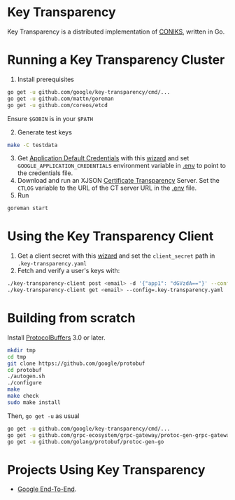 # Key Transparency
Key Transparency is a distributed implementation of
[CONIKS](https://eprint.iacr.org/2014/1004.pdf), written in Go.


# Running a Key Transparency Cluster
1. Install prerequisites
```sh
go get -u github.com/google/key-transparency/cmd/...
go get -u github.com/mattn/goreman
go get -u github.com/coreos/etcd
```
Ensure `$GOBIN` is in your `$PATH`

2. Generate test keys
```sh
make -C testdata
```
3. Get [Application Default Credentials](https://developers.google.com/identity/protocols/application-default-credentials)
with this [wizard](https://console.developers.google.com/start/api?id=e2ekeys)
and set ```GOOGLE_APPLICATION_CREDENTIALS``` environment variable in
[.env](.env) to point to the credentials file.
4. Download and run an XJSON [Certificate Transparency](https://github.com/google/certificate-transparency) Server.
Set the `CTLOG` variable to the URL of the CT server URL in the [.env](.env) file.
5. Run
```sh
goreman start
```

# Using the Key Transparency Client
1. Get a client secret with this
[wizard](https://console.developers.google.com/start/api?id=e2ekeys)
and set the `client_secret` path in `.key-transparency.yaml`
1. Fetch and verify a user's keys with:
```sh
./key-transparency-client post <email> -d '{"app1": "dGVzdA=="}' --config=./.key-transparency.yaml
./key-transparency-client get <email> --config=.key-transparency.yaml
```

# Building from scratch
Install [ProtocolBuffers](https://github.com/golang/protobuf#installation) 3.0 or later.
```sh
mkdir tmp
cd tmp
git clone https://github.com/google/protobuf
cd protobuf
./autogen.sh
./configure
make
make check
sudo make install
```

Then, ```go get -u``` as usual

```sh
go get -u github.com/google/key-transparency/cmd/...
go get -u github.com/grpc-ecosystem/grpc-gateway/protoc-gen-grpc-gateway
go get -u github.com/golang/protobuf/protoc-gen-go
```



# Projects Using Key Transparency
* [Google End-To-End](https://github.com/google/end-to-end).
